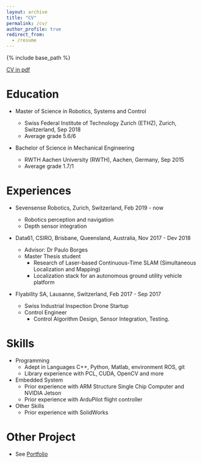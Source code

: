 ```yaml
---
layout: archive
title: "CV"
permalink: /cv/
author_profile: true
redirect_from:
  - /resume
---
```


{% include base_path %}

[CV in pdf](https://JD-ETH.github.io/files/CV_JD.pdf)

Education
======


* Master of Science in Robotics, Systems and Control
  * Swiss Federal Institute of Technology Zurich (ETHZ), Zurich, Switzerland, Sep 2018
  * Average grade 5.6/6

* Bachelor of Science in Mechanical Engineering
  * RWTH Aachen University (RWTH), Aachen, Germany, Sep 2015
  * Average grade 1.7/1


Experiences
======
* Sevensense Robotics, Zurich, Switzerland, Feb 2019 - now
  * Robotics perception and navigation 
  * Depth sensor integration 
  
* Data61, CSIRO, Brisbane, Queensland, Australia, Nov 2017 - Dev 2018
  * Advisor: Dr Paulo Borges
  * Master Thesis student
    * Research of Laser-based Continuous-Time SLAM (Simultaneous Localization and Mapping)
    * Localization stack for an autonomous ground utility vehicle platform

* Flyability SA, Lausanne, Switzerland, Feb 2017 - Sep 2017
  * Swiss Industrial Inspection Drone Startup
  * Control Engineer
    * Control Algorithm Design, Sensor Integration, Testing.


Skills
======
* Programming
  * Adept in Languages C++, Python, Matlab, environment ROS, git
  * Library experience with PCL, CUDA, OpenCV and more
* Embedded System
  * Prior experience with ARM Structure Single Chip Computer and NVIDIA Jetson
  * Prior experience with ArduPilot flight controller
* Other Skills
  * Prior experience with SolidWorks

Other Project   
======
* See  [Portfolio](https://jd-eth.github.io/portfolio/)

